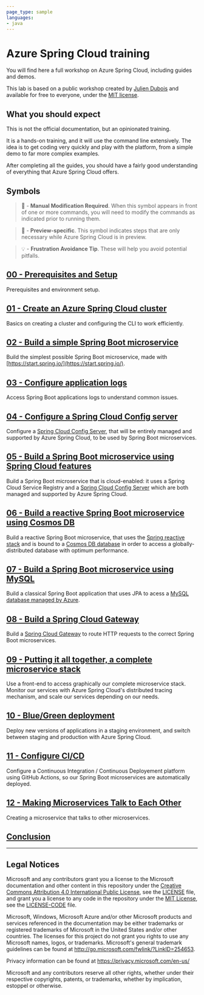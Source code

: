 ```yaml
---
page_type: sample
languages:
- java
---
```


# Azure Spring Cloud training

You will find here a full workshop on Azure Spring Cloud, including guides and demos.

This lab is based on a public workshop created by [Julien Dubois](https://twitter.com/juliendubois) and available for free to everyone, under the [MIT license](LICENSE.txt).

## What you should expect

This is not the official documentation, but an opinionated training.

It is a hands-on training, and it will use the command line extensively. The idea is to get coding very quickly and play with the platform, from a simple demo to far more complex examples.

After completing all the guides, you should have a fairly good understanding of everything that Azure Spring Cloud offers.

## Symbols

>🛑 -  __Manual Modification Required__. When this symbol appears in front of one or more commands, you will need to modify the commands as indicated prior to running them.

>🚧 - __Preview-specific__. This symbol indicates steps that are only necessary while Azure Spring Cloud is in preview.

>💡 - __Frustration Avoidance Tip__. These will help you avoid potential pitfalls.

## [00 - Prerequisites and Setup](00-setup-your-environment/README.md)

Prerequisites and environment setup.

## [01 - Create an Azure Spring Cloud cluster](01-create-a-cluster/README.md)

Basics on creating a cluster and configuring the CLI to work efficiently.

## [02 - Build a simple Spring Boot microservice](02-build-a-simple-spring-boot-microservice/README.md)

Build the simplest possible Spring Boot microservice, made with [https://start.spring.io/](https://start.spring.io/).

## [03 - Configure application logs](03-configure-application-logs/README.md)

Access Spring Boot applications logs to understand common issues.

## [04 - Configure a Spring Cloud Config server](04-configure-a-spring-cloud-config-server/README.md)

Configure a [Spring Cloud Config Server](https://cloud.spring.io/spring-cloud-config), that will be entirely managed and supported by Azure Spring Cloud, to be used by Spring Boot microservices.

## [05 - Build a Spring Boot microservice using Spring Cloud features](05-build-a-spring-boot-microservice-using-spring-cloud-features/README.md)

Build a Spring Boot microservice that is cloud-enabled: it uses a Spring Cloud Service Registry and a [Spring Cloud Config Server](https://cloud.spring.io/spring-cloud-config) which are both managed and supported by Azure Spring Cloud.

## [06 - Build a reactive Spring Boot microservice using Cosmos DB](06-build-a-reactive-spring-boot-microservice-using-cosmosdb/README.md)

Build a reactive Spring Boot microservice, that uses the [Spring reactive stack](https://docs.spring.io/spring/docs/current/spring-framework-reference/web-reactive.html) and is bound to a [Cosmos DB database](https://docs.microsoft.com/en-us/azure/cosmos-db/?WT.mc_id=azurespringcloud-github-judubois) in order to access a globally-distributed database with optimum performance.

## [07 - Build a Spring Boot microservice using MySQL](07-build-a-spring-boot-microservice-using-mysql/README.md)

Build a classical Spring Boot application that uses JPA to acess a [MySQL database managed by Azure](https://docs.microsoft.com/en-us/azure/mysql/?WT.mc_id=azurespringcloud-github-judubois).

## [08 - Build a Spring Cloud Gateway](08-build-a-spring-cloud-gateway/README.md)

Build a [Spring Cloud Gateway](https://spring.io/projects/spring-cloud-gateway) to route HTTP requests to the correct Spring Boot microservices.

## [09 - Putting it all together, a complete microservice stack](09-putting-it-all-together-a-complete-microservice-stack/README.md)

Use a front-end to access graphically our complete microservice stack. Monitor our services with Azure Spring Cloud's distributed tracing mechanism, and scale our services depending on our needs.

## [10 - Blue/Green deployment](10-blue-green-deployment/README.md)

Deploy new versions of applications in a staging environment, and switch between staging and production with Azure Spring Cloud.

## [11 - Configure CI/CD](11-configure-ci-cd/README.md)

Configure a Continuous Integration / Continuous Deployement platform using GitHub Actions, so our Spring Boot microservices are automatically deployed.

## [12 - Making Microservices Talk to Each Other](12-making-microservices-talk-to-each-other/README.md)

Creating a microservice that talks to other microservices.

## [Conclusion](99-conclusion/README.md)

---

## Legal Notices

Microsoft and any contributors grant you a license to the Microsoft documentation and other content
in this repository under the [Creative Commons Attribution 4.0 International Public License](https://creativecommons.org/licenses/by/4.0/legalcode),
see the [LICENSE](LICENSE) file, and grant you a license to any code in the repository under the [MIT License](https://opensource.org/licenses/MIT), see the
[LICENSE-CODE](LICENSE-CODE) file.

Microsoft, Windows, Microsoft Azure and/or other Microsoft products and services referenced in the documentation
may be either trademarks or registered trademarks of Microsoft in the United States and/or other countries.
The licenses for this project do not grant you rights to use any Microsoft names, logos, or trademarks.
Microsoft's general trademark guidelines can be found at http://go.microsoft.com/fwlink/?LinkID=254653.

Privacy information can be found at https://privacy.microsoft.com/en-us/

Microsoft and any contributors reserve all other rights, whether under their respective copyrights, patents,
or trademarks, whether by implication, estoppel or otherwise.


